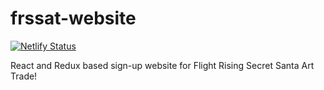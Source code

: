 # frssat-website

[![Netlify Status](https://api.netlify.com/api/v1/badges/3f903a43-25a1-4952-bf0a-b1d9dadfd7fc/deploy-status)](https://app.netlify.com/sites/frssat2021/deploys)

React and Redux based sign-up website for Flight Rising Secret Santa Art Trade!
